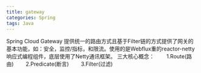```yaml
---
title: gateway
categories: Spring
tags: Java
---
```

Spring Cloud Gateway 提供统一的路由方式且基于Filter链的方式提供了网关的基本功能，如：安全，监控/指标，和限流。使用的是Webflux重的reactor-netty响应式编程组件，底层使用了Netty通讯框架。
三大核心概念：
　　1.Route(路由)
　　2.Predicate(断言)
　　3.Filter(过滤)
